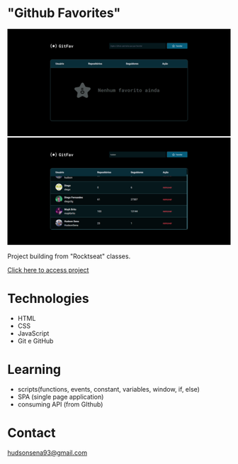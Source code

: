 # "Github Favorites"

![preview](./gitFavHome.png) ![preview](./gitFavHomeRun.png)

Project building from "Rocktseat" classes.

[Click here to access project](https://hudsonsena.github.io/DesafioProjeto12/)

# Technologies

- HTML
- CSS
- JavaScript
- Git e GitHub

# Learning

- scripts(functions, events, constant, variables, window, if, else)
- SPA (single page application)
- consuming API (from GIthub) 

# Contact

hudsonsena93@gmail.com